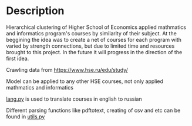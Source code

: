 # Description
Hierarchical clustering of Higher School of Economics applied mathmatics and informatics program's courses by similarity of their subject.
At the beggining the idea was to create a net of courses for each program with varied by strength connections, but due to limited time and resources brought to this project.
In the future it will progress in the direction of the first idea.

Crawling data from https://www.hse.ru/edu/study/ 

Model can be applied to any other HSE courses, not only applied mathmatics and informatics

[lang.py](https://github.com/nikitakrutoy/courses/blob/master/lang.py) is used to translate courses in english to russian

Different parsing functions like pdftotext, creating of csv and etc can be found in [utils.py](https://github.com/nikitakrutoy/courses/blob/master/utils.py) 
